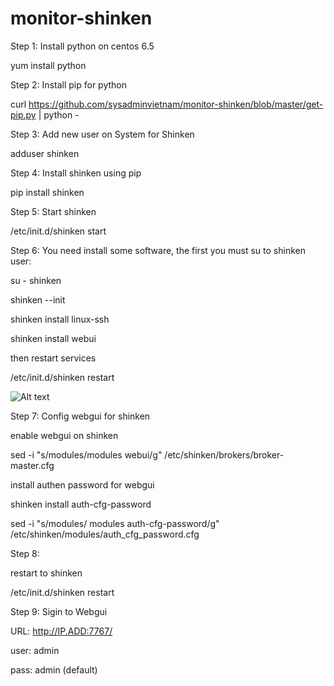 monitor-shinken
===============
Step 1: Install python on centos 6.5

yum install python

Step 2: Install pip for python

curl https://github.com/sysadminvietnam/monitor-shinken/blob/master/get-pip.py | python -

Step 3: Add new user on System for Shinken

adduser shinken

Step 4: Install shinken using pip

pip install shinken

Step 5: Start shinken

/etc/init.d/shinken start

Step 6: You need install some software, the first you must su to shinken user:

su - shinken

shinken --init


shinken install linux-ssh

shinken install webui

then restart services

/etc/init.d/shinken restart

![Alt text](http://i.imgur.com/YFUfR7I.png "Restart Shinken")

Step 7: Config webgui for shinken

enable webgui on shinken

sed -i "s/modules/modules          webui/g" /etc/shinken/brokers/broker-master.cfg

install authen password for webgui

shinken install auth-cfg-password

sed -i "s/modules/ modules    auth-cfg-password/g" /etc/shinken/modules/auth_cfg_password.cfg

Step 8:

restart to shinken

/etc/init.d/shinken restart

Step 9: Sigin to Webgui

URL: http://IP.ADD:7767/

user: admin

pass: admin (default)

